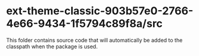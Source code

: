 # ext-theme-classic-903b57e0-2766-4e66-9434-1f5794c89f8a/src

This folder contains source code that will automatically be added to the classpath when
the package is used.
